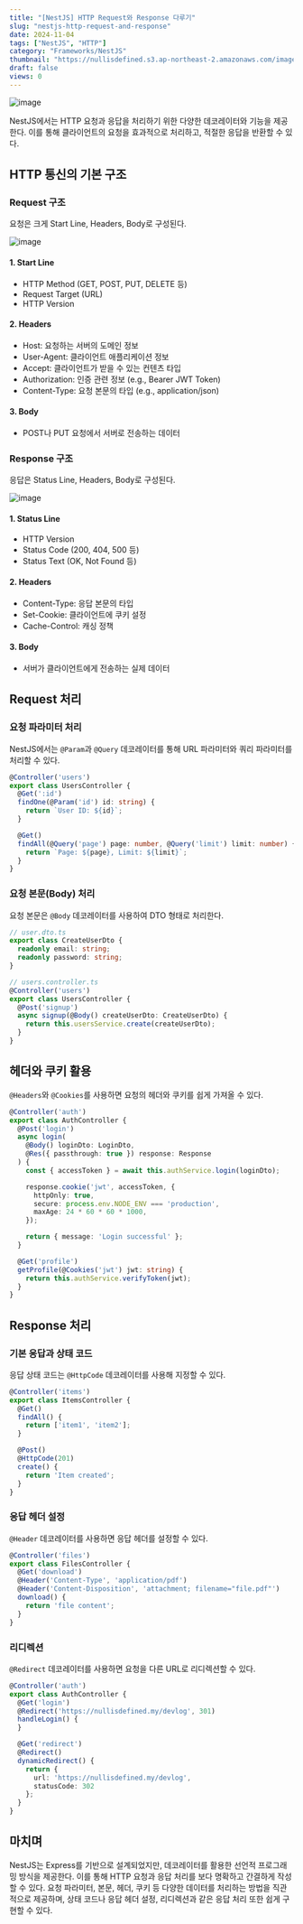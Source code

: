```yaml
---
title: "[NestJS] HTTP Request와 Response 다루기"
slug: "nestjs-http-request-and-response"
date: 2024-11-04
tags: ["NestJS", "HTTP"]
category: "Frameworks/NestJS"
thumbnail: "https://nullisdefined.s3.ap-northeast-2.amazonaws.com/images/e48e6fd88f6339a761df1c6155770ce4.png"
draft: false
views: 0
---
```

![image](https://nullisdefined.s3.ap-northeast-2.amazonaws.com/images/e48e6fd88f6339a761df1c6155770ce4.png)

NestJS에서는 HTTP 요청과 응답을 처리하기 위한 다양한 데코레이터와 기능을 제공한다. 이를 통해 클라이언트의 요청을 효과적으로 처리하고, 적절한 응답을 반환할 수 있다.

## HTTP 통신의 기본 구조
### Request 구조
요청은 크게 Start Line, Headers, Body로 구성된다.

![image](https://nullisdefined.s3.ap-northeast-2.amazonaws.com/images/2edb8df6883ce6d3ddb112b8610f3303.png)
#### 1. Start Line
- HTTP Method (GET, POST, PUT, DELETE 등)
- Request Target (URL)
- HTTP Version
#### 2. Headers
- Host:  요청하는 서버의 도메인 정보
- User-Agent: 클라이언트 애플리케이션 정보
- Accept: 클라이언트가 받을 수 있는 컨텐츠 타입
- Authorization: 인증 관련 정보 (e.g., Bearer JWT Token)
- Content-Type: 요청 본문의 타입 (e.g., application/json)
#### 3. Body
- POST나 PUT 요청에서 서버로 전송하는 데이터

### Response 구조
응답은 Status Line, Headers, Body로 구성된다.

![image](https://nullisdefined.s3.ap-northeast-2.amazonaws.com/images/b19fcb766119c88bc38a9f8acfdc68bc.png)
#### 1. Status Line
- HTTP Version
- Status Code (200, 404, 500 등)
- Status Text (OK, Not Found 등)
#### 2. Headers
- Content-Type: 응답 본문의 타입
- Set-Cookie: 클라이언트에 쿠키 설정
- Cache-Control: 캐싱 정책
#### 3. Body
  - 서버가 클라이언트에게 전송하는 실제 데이터

## Request 처리
### 요청 파라미터 처리
NestJS에서는 `@Param`과 `@Query` 데코레이터를 통해 URL 파라미터와 쿼리 파라미터를 처리할 수 있다.
```ts
@Controller('users')
export class UsersController {
  @Get(':id')
  findOne(@Param('id') id: string) {
    return `User ID: ${id}`;
  }

  @Get()
  findAll(@Query('page') page: number, @Query('limit') limit: number) {
    return `Page: ${page}, Limit: ${limit}`;
  }
}
```

### 요청 본문(Body) 처리
요청 본문은 `@Body` 데코레이터를 사용하여 DTO 형태로 처리한다.
```ts
// user.dto.ts
export class CreateUserDto {
  readonly email: string;
  readonly password: string;
}

// users.controller.ts
@Controller('users')
export class UsersController {
  @Post('signup')
  async signup(@Body() createUserDto: CreateUserDto) {
    return this.usersService.create(createUserDto);
  }
}
```

## 헤더와 쿠키 활용
`@Headers`와 `@Cookies`를 사용하면 요청의 헤더와 쿠키를 쉽게 가져올 수 있다.
```ts
@Controller('auth')
export class AuthController {
  @Post('login')
  async login(
    @Body() loginDto: LoginDto,
    @Res({ passthrough: true }) response: Response
  ) {
    const { accessToken } = await this.authService.login(loginDto);

    response.cookie('jwt', accessToken, {
      httpOnly: true,
      secure: process.env.NODE_ENV === 'production',
      maxAge: 24 * 60 * 60 * 1000,
    });

    return { message: 'Login successful' };
  }

  @Get('profile')
  getProfile(@Cookies('jwt') jwt: string) {
    return this.authService.verifyToken(jwt);
  }
}
```

## Response 처리
### 기본 응답과 상태 코드
응답 상태 코드는 `@HttpCode` 데코레이터를 사용해 지정할 수 있다.
```ts
@Controller('items')
export class ItemsController {
  @Get()
  findAll() {
    return ['item1', 'item2'];
  }

  @Post()
  @HttpCode(201)
  create() {
    return 'Item created';
  }
}
```

### 응답 헤더 설정
`@Header` 데코레이터를 사용하면 응답 헤더를 설정할 수 있다.
```ts
@Controller('files')
export class FilesController {
  @Get('download')
  @Header('Content-Type', 'application/pdf')
  @Header('Content-Disposition', 'attachment; filename="file.pdf"')
  download() {
    return 'file content';
  }
}
```

### 리디렉션
`@Redirect` 데코레이터를 사용하면 요청을 다른 URL로 리디렉션할 수 있다.
```ts
@Controller('auth')
export class AuthController {
  @Get('login')
  @Redirect('https://nullisdefined.my/devlog', 301)
  handleLogin() {
  }

  @Get('redirect')
  @Redirect()
  dynamicRedirect() {
    return {
      url: 'https://nullisdefined.my/devlog',
      statusCode: 302
    };
  }
}
```

## 마치며
NestJS는 Express를 기반으로 설계되었지만, 데코레이터를 활용한 선언적 프로그래밍 방식을 제공한다. 이를 통해 HTTP 요청과 응답 처리를 보다 명확하고 간결하게 작성할 수 있다.
요청 파라미터, 본문, 헤더, 쿠키 등 다양한 데이터를 처리하는 방법을 직관적으로 제공하며, 상태 코드나 응답 헤더 설정, 리디렉션과 같은 응답 처리 또한 쉽게 구현할 수 있다.